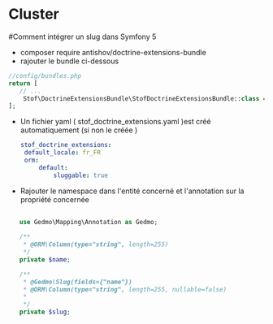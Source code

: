 # Cluster

#Comment intégrer un slug dans Symfony 5
 - composer require antishov/doctrine-extensions-bundle
 - rajouter le bundle ci-dessous
  ```php
  //config/bundles.php
  return [
     // ...
      Stof\DoctrineExtensionsBundle\StofDoctrineExtensionsBundle::class => ['all' => true],
  ];
  ```
  
 - Un fichier yaml ( stof_doctrine_extensions.yaml )est créé automatiquement (si non le créée )
   ```yaml
   stof_doctrine_extensions:
    default_locale: fr_FR
    orm:
        default:
            sluggable: true
   
   ```
 
 - Rajouter le namespace dans l'entité concerné et l'annotation sur la propriété concernée
 ```php 
    
    use Gedmo\Mapping\Annotation as Gedmo;
    
    /**
     * @ORM\Column(type="string", length=255)
     */
    private $name;

    /**
     * @Gedmo\Slug(fields={"name"})
     * @ORM\Column(type="string", length=255, nullable=false)
     * 
     */
    private $slug;
 ```
